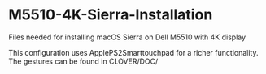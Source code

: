 # M5510-4K-Sierra-Installation
Files needed for installing macOS Sierra on Dell M5510 with 4K display


This configuration uses ApplePS2Smarttouchpad for a richer functionality.
The gestures can be found in CLOVER/DOC/


